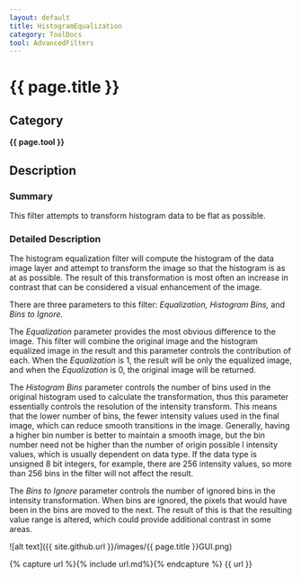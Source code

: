 ```yaml
---
layout: default
title: HistogramEqualization
category: ToolDocs 
tool: AdvancedFilters
---
```


# {{ page.title }} 

## Category

**{{ page.tool }}**

## Description

### Summary

This filter attempts to transform histogram data to be flat as possible.

### Detailed Description

The histogram equalization filter will compute the histogram of the data image layer and attempt to transform the image so that the histogram is as at as possible. The result of this transformation is most often an increase in contrast that can be considered a visual enhancement of the image.

There are three parameters to this filter: *Equalization, Histogram Bins,* and *Bins to Ignore.*

The *Equalization* parameter provides the most obvious difference to the image. This filter will combine the original image and the histogram equalized image in the result and this parameter controls the contribution of each. When the *Equalization* is 1, the result will be only the equalized image, and when the *Equalization* is 0, the original image will be returned.

The *Histogram Bins* parameter controls the number of bins used in the original histogram used to calculate the transformation, thus this parameter essentially controls the resolution of the intensity transform. This means that the lower number of bins, the fewer intensity values used in the final image, which can reduce smooth transitions in the image. Generally, having a higher bin number is better to maintain a smooth image, but the bin number need not be higher than the number of origin possible l intensity values, which is usually dependent on data type. If the data type is unsigned 8 bit integers, for example, there are 256 intensity values, so more than 256 bins in the filter will not affect the result.

The *Bins to Ignore* parameter controls the number of ignored bins in the intensity transformation. When bins are ignored, the pixels that would have been in the bins are moved to the next. The result of this is that the resulting value range is altered, which could provide additional contrast in some areas.

![alt text]({{ site.github.url }}/images/{{ page.title }}GUI.png)

{% capture url %}{% include url.md%}{% endcapture %}
{{ url }}

